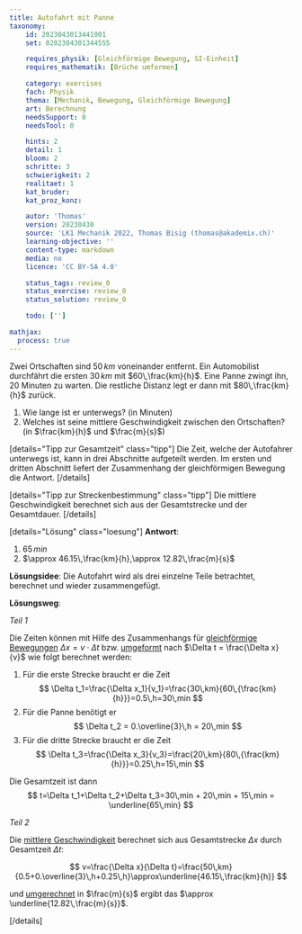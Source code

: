 ```yaml
---
title: Autofahrt mit Panne
taxonomy:
	id: 2023043013441001
	set: 0202304301344555

	requires_physik: [Gleichförmige Bewegung, SI-Einheit]
	requires_mathematik: [Brüche umformen]

	category: exercises
	fach: Physik
	thema: [Mechanik, Bewegung, Gleichförmige Bewegung]
	art: Berechnung
	needsSupport: 0
	needsTool: 0

	hints: 2
	detail: 1
	bloom: 2
	schritte: 3
	schwierigkeit: 2
	realitaet: 1
	kat_bruder:
	kat_proz_konz: 

	autor: 'Thomas'
	version: 20230430
	source: 'LK1 Mechanik 2022, Thomas Bisig (thomas@akademix.ch)'
	learning-objective: ''
	content-type: markdown
	media: no
	licence: 'CC BY-SA 4.0'

	status_tags: review_0
	status_exercise: review_0
	status_solution: review_0

	todo: ['']

mathjax:
  process: true
---
```


Zwei Ortschaften sind $50\,km$ voneinander entfernt. Ein Automobilist durchfährt die ersten $30\,km$ mit $60\,\frac{km}{h}$. Eine Panne zwingt ihn, $20$ Minuten zu warten. Die restliche Distanz legt er dann mit $80\,\frac{km}{h}$ zurück.

1. Wie lange ist er unterwegs? (in Minuten)
2. Welches ist seine mittlere Geschwindigkeit zwischen den Ortschaften? (in $\frac{km}{h}$ und $\frac{m}{s}$)


[details="Tipp zur Gesamtzeit" class="tipp"]
Die Zeit, welche der Autofahrer unterwegs ist, kann in drei Abschnitte aufgeteilt werden. Im ersten und dritten Abschnitt liefert der Zusammenhang der gleichförmigen Bewegung die Antwort.
[/details]

[details="Tipp zur Streckenbestimmung" class="tipp"]
Die mittlere Geschwindigkeit berechnet sich aus der Gesamtstrecke und der Gesamtdauer.
[/details]

[details="Lösung" class="loesung"]
**Antwort**:
1. $65\,min$
2. $\approx 46.15\,\frac{km}{h},\approx 12.82\,\frac{m}{s}$

**Lösungsidee**: Die Autofahrt wird als drei einzelne Teile betrachtet, berechnet und wieder zusammengefügt.

**Lösungsweg**:

_Teil 1_

Die Zeiten können mit Hilfe des Zusammenhangs für [gleichförmige Bewegungen](/konzepte/konzept-1) $\Delta x = v \cdot \Delta t$ bzw. [umgeformt](/konzepte/konzept-1) nach $\Delta t = \frac{\Delta x}{v}$ wie folgt berechnet werden:
1. Für die erste Strecke braucht er die Zeit
$$
\Delta t_1=\frac{\Delta x_1}{v_1}=\frac{30\,km}{60\,{\frac{km}{h}}}=0.5\,h=30\,min
$$
2. Für die Panne benötigt er
$$
\Delta t_2 = 0.\overline{3}\,h = 20\,min
$$
3. Für die dritte Strecke braucht er die Zeit
$$
\Delta t_3=\frac{\Delta x_3}{v_3}=\frac{20\,km}{80\,{\frac{km}{h}}}=0.25\,h=15\,min
$$

Die Gesamtzeit ist dann
$$
t=\Delta t_1+\Delta t_2+\Delta t_3=30\,min + 20\,min + 15\,min = \underline{65\,min}
$$

_Teil 2_

Die [mittlere Geschwindigkeit](/konzepte/konzept-1) berechnet sich aus Gesamtstrecke $\Delta x$ durch Gesamtzeit $\Delta t$:

$$
v=\frac{\Delta x}{\Delta t}=\frac{50\,km}{0.5+0.\overline{3}\,h+0.25\,h}\approx\underline{46.15\,\frac{km}{h}}
$$

und [umgerechnet](/konzepte/konzept-1) in $\frac{m}{s}$ ergibt das $\approx \underline{12.82\,\frac{m}{s}}$.

[/details]